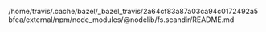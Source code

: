 /home/travis/.cache/bazel/_bazel_travis/2a64cf83a87a03ca94c0172492a5bfea/external/npm/node_modules/@nodelib/fs.scandir/README.md